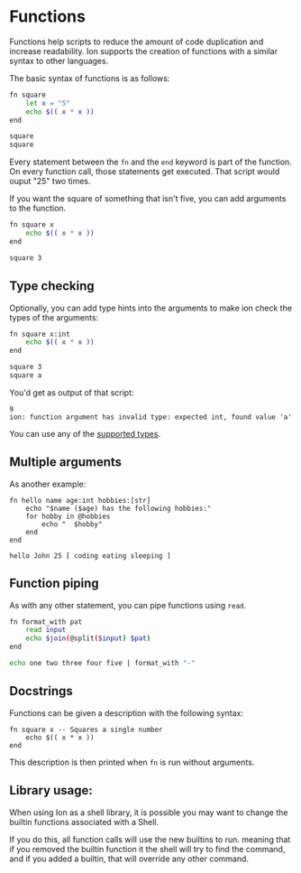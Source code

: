 # Functions

Functions help scripts to reduce the amount of code duplication and increase readability. Ion supports the creation of functions with a similar syntax to other languages.

The basic syntax of functions is as follows:

```sh
fn square
    let x = "5"
    echo $(( x * x ))
end

square
square
```

Every statement between the `fn` and the `end` keyword is part of the function. On every function call, those statements get executed.  That script would ouput "25" two times.

If you want the square of something that isn't five, you can add arguments to the function.

```sh
fn square x
    echo $(( x * x ))
end

square 3
```

## Type checking

Optionally, you can add type hints into the arguments to make ion check the types of the arguments:

```sh
fn square x:int
    echo $(( x * x ))
end

square 3
square a
```

You'd get as output of that script:

```
9
ion: function argument has invalid type: expected int, found value 'a'
```

You can use any of the [supported types](variables/00-variables.md#supported-primitive-types).

## Multiple arguments

As another example:

```
fn hello name age:int hobbies:[str]
    echo "$name ($age) has the following hobbies:"
    for hobby in @hobbies
        echo "  $hobby"
    end
end

hello John 25 [ coding eating sleeping ]
```

## Function piping

As with any other statement, you can pipe functions using `read`.

```sh
fn format_with pat
    read input
    echo $join(@split($input) $pat)
end

echo one two three four five | format_with "-"
```

## Docstrings

Functions can be given a description with the following syntax:

```
fn square x -- Squares a single number
    echo $(( x * x ))
end
```

This description is then printed when `fn` is run without arguments.

## Library usage:

When using Ion as a shell library, it is possible you may want to change the builtin functions associated with a Shell.

If you do this, all function calls will use the new builtins to run. meaning that if you removed the builtin function it the shell will try to find the command, and if you added a builtin, that will override any other command.

